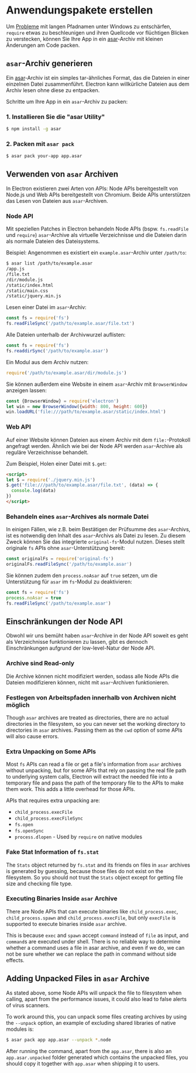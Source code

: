 # Anwendungspakete erstellen

Um [Probleme](https://github.com/joyent/node/issues/6960) mit langen Pfadnamen unter Windows zu entschärfen, `require` etwas zu beschleunigen und ihren Quellcode vor flüchtigen Blicken zu verstecken, können Sie Ihre App in ein [asar](https://github.com/electron/asar)-Archiv mit kleinen Änderungen am Code packen.

## `asar`-Archiv generieren

Ein [asar](https://github.com/electron/asar)-Archiv ist ein simples tar-ähnliches Format, das die Dateien in einer einzelnen Datei zusammenführt. Electron kann willkürliche Dateien aus dem Archiv lesen ohne diese zu entpacken.

Schritte um Ihre App in ein `asar`-Archiv zu packen:

### 1. Installieren Sie die "asar Utility"

```sh
$ npm install -g asar
```

### 2. Packen mit `asar pack`

```sh
$ asar pack your-app app.asar
```

## Verwenden von `asar` Archiven

In Electron existieren zwei Arten von APIs: Node APIs bereitgestellt von Node.js und Web APIs bereitgestellt von Chromium. Beide APIs unterstützen das Lesen von Dateien aus `asar`-Archiven.

### Node API

Mit speziellen Patches in Electron behandeln Node APIs (bspw. `fs.readFile` und `require`) `asar`-Archive als virtuelle Verzeichnisse und die Dateien darin als normale Dateien des Dateisystems.

Beispiel: Angenommen es existiert ein `example.asar`-Archiv unter `/path/to`:

```sh
$ asar list /path/to/example.asar
/app.js
/file.txt
/dir/module.js
/static/index.html
/static/main.css
/static/jquery.min.js
```

Lesen einer Datei im `asar`-Archiv:

```javascript
const fs = require('fs')
fs.readFileSync('/path/to/example.asar/file.txt')
```

Alle Dateien unterhalb der Archivwurzel auflisten:

```javascript
const fs = require('fs')
fs.readdirSync('/path/to/example.asar')
```

Ein Modul aus dem Archiv nutzen:

```javascript
require('/path/to/example.asar/dir/module.js')
```

Sie können außerdem eine Website in einem `asar`-Archiv mit `BrowserWindow` anzeigen lassen:

```javascript
const {BrowserWindow} = require('electron')
let win = new BrowserWindow({width: 800, height: 600})
win.loadURL('file:///path/to/example.asar/static/index.html')
```

### Web API

Auf einer Website können Dateien aus einem Archiv mit dem `file:`-Protokoll angefragt werden. Ähnlich wie bei der Node API werden `asar`-Archive als reguläre Verzeichnisse behandelt.

Zum Beispiel, Holen einer Datei mit `$.get`:

```html
<script>
let $ = require('./jquery.min.js')
$.get('file:///path/to/example.asar/file.txt', (data) => {
  console.log(data)
})
</script>
```

### Behandeln eines `asar`-Archives als normale Datei

In einigen Fällen, wie z.B. beim Bestätigen der Prüfsumme des `asar`-Archivs, ist es notwendig den Inhalt des `asar`-Archivs als Datei zu lesen. Zu diesem Zweck können Sie das integrierte `original-fs`-Modul nutzen. Dieses stellt originale `fs` APIs ohne `asar`-Unterstützung bereit:

```javascript
const originalFs = require('original-fs')
originalFs.readFileSync('/path/to/example.asar')
```

Sie können zudem den `process.noAsar` auf `true` setzen, um die Unterstützung für `asar` im `fs`-Modul zu deaktivieren:

```javascript
const fs = require('fs')
process.noAsar = true
fs.readFileSync('/path/to/example.asar')
```

## Einschränkungen der Node API

Obwohl wir uns bemüht haben `asar`-Archive in der Node API soweit es geht als Verzeichnisse funktionieren zu lassen, gibt es dennoch Einschränkungen aufgrund der low-level-Natur der Node API.

### Archive sind Read-only

Die Archive können nicht modifiziert werden, sodass alle Node APIs die Dateien modifizieren können, nicht mit `asar`-Archiven funktionieren.

### Festlegen von Arbeitspfaden innerhalb von Archiven nicht möglich

Though `asar` archives are treated as directories, there are no actual directories in the filesystem, so you can never set the working directory to directories in `asar` archives. Passing them as the `cwd` option of some APIs will also cause errors.

### Extra Unpacking on Some APIs

Most `fs` APIs can read a file or get a file's information from `asar` archives without unpacking, but for some APIs that rely on passing the real file path to underlying system calls, Electron will extract the needed file into a temporary file and pass the path of the temporary file to the APIs to make them work. This adds a little overhead for those APIs.

APIs that requires extra unpacking are:

* `child_process.execFile`
* `child_process.execFileSync`
* `fs.open`
* `fs.openSync`
* `process.dlopen` - Used by `require` on native modules

### Fake Stat Information of `fs.stat`

The `Stats` object returned by `fs.stat` and its friends on files in `asar` archives is generated by guessing, because those files do not exist on the filesystem. So you should not trust the `Stats` object except for getting file size and checking file type.

### Executing Binaries Inside `asar` Archive

There are Node APIs that can execute binaries like `child_process.exec`, `child_process.spawn` and `child_process.execFile`, but only `execFile` is supported to execute binaries inside `asar` archive.

This is because `exec` and `spawn` accept `command` instead of `file` as input, and `command`s are executed under shell. There is no reliable way to determine whether a command uses a file in asar archive, and even if we do, we can not be sure whether we can replace the path in command without side effects.

## Adding Unpacked Files in `asar` Archive

As stated above, some Node APIs will unpack the file to filesystem when calling, apart from the performance issues, it could also lead to false alerts of virus scanners.

To work around this, you can unpack some files creating archives by using the `--unpack` option, an example of excluding shared libraries of native modules is:

```sh
$ asar pack app app.asar --unpack *.node
```

After running the command, apart from the `app.asar`, there is also an `app.asar.unpacked` folder generated which contains the unpacked files, you should copy it together with `app.asar` when shipping it to users.